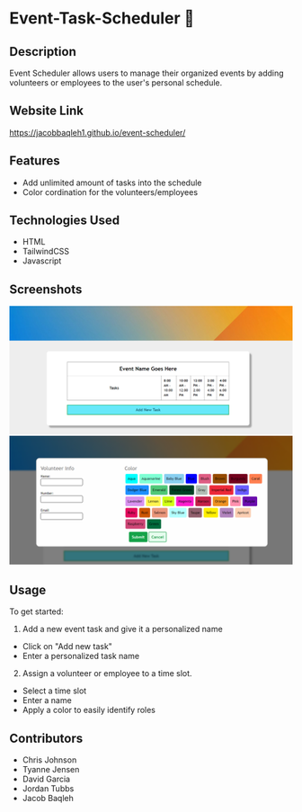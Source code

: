 # Event-Task-Scheduler 📅

## Description
Event Scheduler allows users to manage their organized events by adding volunteers or employees to the user's personal schedule.

## Website Link
https://jacobbaqleh1.github.io/event-scheduler/

## Features
- Add unlimited amount of tasks into the schedule
- Color cordination for the volunteers/employees

## Technologies Used
- HTML
- TailwindCSS
- Javascript

## Screenshots
![alt text](assets/photos/image.png)
![alt text](assets/photos/image-1.png)

## Usage
To get started:
 1. Add a new event task and give it a personalized name 
 - Click on "Add new task"
 - Enter a personalized task name
 2. Assign a volunteer or employee to a time slot.
 - Select a time slot 
 - Enter a name
 - Apply a color to easily identify roles 
 
 ## Contributors
 - Chris Johnson
 - Tyanne Jensen
 - David Garcia
 - Jordan Tubbs
 - Jacob Baqleh


